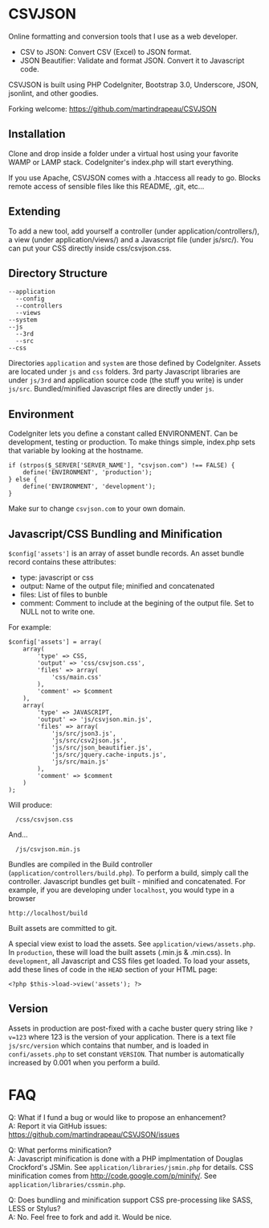 CSVJSON
=======

Online formatting and conversion tools that I use as a web developer.
- CSV to JSON: Convert CSV (Excel) to JSON format.
- JSON Beautifier: Validate and format JSON. Convert it to Javascript code.

CSVJSON is built using PHP CodeIgniter, Bootstrap 3.0, Underscore, JSON, jsonlint, and other goodies.

Forking welcome: https://github.com/martindrapeau/CSVJSON


Installation
------------

Clone and drop inside a folder under a virtual host using your favorite WAMP or LAMP stack. CodeIgniter's index.php will start everything.

If you use Apache, CSVJSON comes with a .htaccess all ready to go. Blocks remote access of sensible files like this README, .git, etc...


Extending
---------

To add a new tool, add yourself a controller (under application/controllers/), a view (under application/views/) and a Javascript file (under js/src/). You can put your CSS directly inside css/csvjson.css.


Directory Structure
-------------------
```
--application
  --config
  --controllers
  --views
--system
--js
  --3rd
  --src
--css
```
Directories `application` and `system` are those defined by CodeIgniter. Assets are located under `js` and `css` folders. 3rd party Javascript libraries are under `js/3rd` and application source code (the stuff you write) is under `js/src`. Bundled/minified Javascript files are directly under `js`.


Environment
-----------

CodeIgniter lets you define a constant called ENVIRONMENT. Can be development, testing or production. To make things simple, index.php sets that variable by looking at the hostname.
```
if (strpos($_SERVER['SERVER_NAME'], "csvjson.com") !== FALSE) {
	define('ENVIRONMENT', 'production');
} else {
	define('ENVIRONMENT', 'development');
}
```
Make sur to change `csvjson.com` to your own domain.


Javascript/CSS Bundling and Minification
----------------------------------------

`$config['assets']` is an array of asset bundle records. An asset bundle record contains these attributes:
- type: javascript or css
- output: Name of the output file; minified and concatenated
- files: List of files to bunble
- comment: Comment to include at the begining of the output file. Set to NULL not to write one.

For example:
```
$config['assets'] = array(
	array(
		'type' => CSS,
		'output' => 'css/csvjson.css',
		'files' => array(
			'css/main.css'
		),
		'comment' => $comment
	),
	array(
		'type' => JAVASCRIPT,
		'output' => 'js/csvjson.min.js',
		'files' => array(
			'js/src/json3.js',
			'js/src/csv2json.js',
			'js/src/json_beautifier.js',
			'js/src/jquery.cache-inputs.js',
			'js/src/main.js'
		),
		'comment' => $comment
	)
);
```
Will produce:
```
  /css/csvjson.css
```
And...
```
  /js/csvjson.min.js
```

Bundles are compiled in the Build controller (`application/controllers/build.php`). To perform a build, simply call the controller. Javascript bundles get built - minified and concatenated. For example, if you are developing under `localhost`, you would type in a browser
```
http://localhost/build
```
Built assets are committed to git.

A special view exist to load the assets. See `application/views/assets.php`. In `production`, these will load the built assets (.min.js & .min.css). In `development`, all Javascript and CSS files get loaded. To load your assets, add these lines of code in the `HEAD` section of your HTML page:
```
<?php $this->load->view('assets'); ?>
```


Version
-------

Assets in production are post-fixed with a cache buster query string like `?v=123` where 123 is the version of your application. There is a text file `js/src/version` which contains that number, and is loaded in `confi/assets.php` to set constant `VERSION`. That number is automatically increased by 0.001 when you perform a build.

FAQ
===

Q: What if I fund a bug or would like to propose an enhancement? <br/>
A: Report it via GitHub issues: https://github.com/martindrapeau/CSVJSON/issues

Q: What performs minification? <br/>
A: Javascript minification is done with a PHP implmentation of Douglas Crockford's JSMin. See `application/libraries/jsmin.php` for details. CSS minification comes from http://code.google.com/p/minify/. See `application/libraries/cssmin.php`.

Q: Does bundling and minification support CSS pre-processing like SASS, LESS or Stylus? <br/>
A: No. Feel free to fork and add it. Would be nice.

